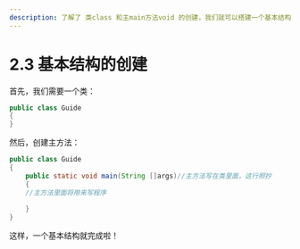 ```yaml
---
description: 了解了 类class 和主main方法void 的创建，我们就可以搭建一个基本结构了
---
```


# 2.3  基本结构的创建

首先，我们需要一个类：

```java
public class Guide
{
}
```

然后，创建主方法：

```java
public class Guide
{
    public static void main(String []args)//主方法写在类里面，这行照抄
    {
    //主方法里面将用来写程序
    
    }
}
```

这样，一个基本结构就完成啦！


